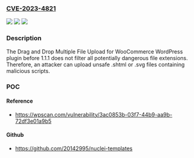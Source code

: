 ### [CVE-2023-4821](https://cve.mitre.org/cgi-bin/cvename.cgi?name=CVE-2023-4821)
![](https://img.shields.io/static/v1?label=Product&message=Drag%20and%20Drop%20Multiple%20File%20Upload%20for%20WooCommerce&color=blue)
![](https://img.shields.io/static/v1?label=Version&message=0%3C%201.1.1%20&color=brighgreen)
![](https://img.shields.io/static/v1?label=Vulnerability&message=CWE-79%20Cross-Site%20Scripting%20(XSS)&color=brighgreen)

### Description

The Drag and Drop Multiple File Upload for WooCommerce WordPress plugin before 1.1.1 does not filter all potentially dangerous file extensions. Therefore, an attacker can upload unsafe .shtml or .svg files containing malicious scripts.

### POC

#### Reference
- https://wpscan.com/vulnerability/3ac0853b-03f7-44b9-aa9b-72df3e01a9b5

#### Github
- https://github.com/20142995/nuclei-templates

